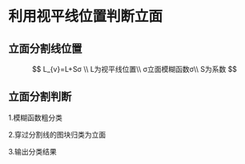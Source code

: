 # 利用视平线位置判断立面

## 立面分割线位置

$$
L_{v}=L+Sσ \\
L为视平线位置\\
σ立面模糊函数σ\\
S为系数
$$

## 立面分割判断

1.模糊函数粗分类

2.穿过分割线的图块归类为立面

3.输出分类结果 

